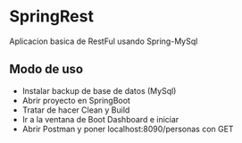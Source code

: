 # SpringRest
Aplicacion basica de RestFul usando Spring-MySql

## Modo de uso
* Instalar backup de base de datos (MySql)
* Abrir proyecto en SpringBoot
* Tratar de hacer Clean y Build
* Ir a la ventana de Boot Dashboard e iniciar 
* Abrir Postman y poner localhost:8090/personas con GET
